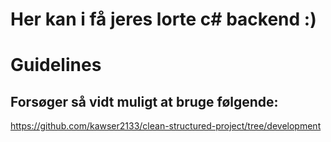 # Her kan i få jeres lorte c# backend :)


# Guidelines
## Forsøger så vidt muligt at bruge følgende:
https://github.com/kawser2133/clean-structured-project/tree/development
